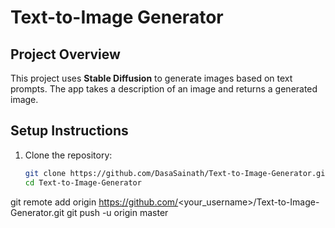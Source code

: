 # Text-to-Image Generator

## Project Overview
This project uses **Stable Diffusion** to generate images based on text prompts. The app takes a description of an image and returns a generated image.

## Setup Instructions

1. Clone the repository:
   ```bash
   git clone https://github.com/DasaSainath/Text-to-Image-Generator.git
   cd Text-to-Image-Generator
git remote add origin https://github.com/<your_username>/Text-to-Image-Generator.git
git push -u origin master
